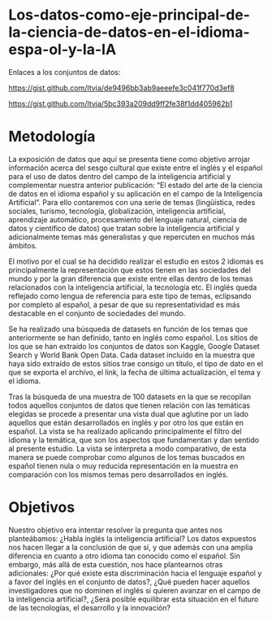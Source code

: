 # Los-datos-como-eje-principal-de-la-ciencia-de-datos-en-el-idioma-espa-ol-y-la-IA
Enlaces a los conjuntos de datos:

https://gist.github.com/Itvia/de9496bb3ab9aeeefe3c041f770d3ef8

https://gist.github.com/Itvia/5bc393a209dd9ff2fe38f1dd405962b1
# Metodología
La exposición de datos que aquí se presenta tiene como objetivo arrojar información acerca del sesgo cultural que existe entre el inglés y el español para el uso de datos dentro del campo de la inteligencia artificial y complementar nuestra anterior publicación: “El estado del arte de la ciencia de datos en el idioma español y su aplicación en el campo de la Inteligencia Artificial”. Para ello contaremos con una serie de temas (lingüística, redes sociales, turismo, tecnología, globalización, inteligencia artificial, aprendizaje automático, procesamiento del lenguaje natural, ciencia de datos y científico de datos) que tratan sobre la inteligencia artificial y adicionalmente temas más generalistas y que repercuten en muchos más ámbitos.

El motivo por el cual se ha decidido realizar el estudio en estos 2 idiomas es principalmente la representación que estos tienen en las sociedades del mundo y por la gran diferencia que existe entre ellas dentro de los temas relacionados con la inteligencia artificial, la tecnología etc. El inglés queda reflejado como lengua de referencia para este tipo de temas, eclipsando por completo al español, a pesar de que su representatividad es más destacable en el conjunto de sociedades del mundo.

Se ha realizado una búsqueda de datasets en función de los temas que anteriormente se han definido, tanto en inglés como español. Los sitios de los que se han extraído los conjuntos de datos son Kaggle, Google Dataset Search y World Bank Open Data. Cada dataset incluido en la muestra que haya sido extraído de estos sitios trae consigo un título, el tipo de dato en el que se exporta el archivo, el link, la fecha de última actualización, el tema y el idioma.

Tras la búsqueda de una muestra de 100 datasets en la que se recopilan todos aquellos conjuntos de datos que tienen relación con las temáticas elegidas se procede a presentar una vista dual que aglutine por un lado aquellos que están desarrollados en inglés y  por otro los que están en español. La vista se ha realizado aplicando principalmente el filtro del idioma y la temática, que son los aspectos que fundamentan y dan sentido al presente estudio. La vista se interpreta a modo comparativo, de esta manera se puede comprobar como algunos de los temas buscados en español tienen nula o muy reducida representación en la muestra en comparación con los mismos temas pero desarrollados en inglés. 

# Objetivos 
Nuestro objetivo era intentar resolver la pregunta que antes nos planteábamos: ¿Habla inglés la inteligencia artificial? Los datos expuestos nos hacen llegar a la conclusión de que sí, y que además con una amplia diferencia en cuanto a otro idioma tan conocido como el español. Sin embargo, más allá de esta cuestión, nos hace plantearnos otras adicionales: ¿Por qué existe esta discriminación hacia el lenguaje español y a favor del inglés en el conjunto de datos?, ¿Qué pueden hacer aquellos investigadores que no dominen el inglés si quieren avanzar en el campo de la inteligencia artificial?, ¿Será posible equilibrar esta situación en el futuro de las tecnologías, el desarrollo y la innovación?
